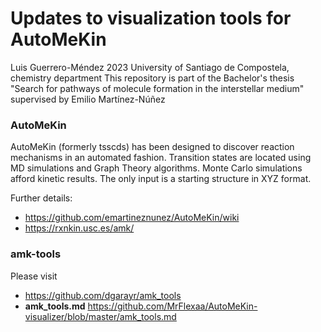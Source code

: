 # Updates to visualization tools for AutoMeKin

Luis Guerrero-Méndez 2023 University of Santiago de Compostela, chemistry department
This repository is part of the Bachelor's thesis "Search for pathways of molecule formation in the interstellar medium" supervised by Emilio Martínez-Núñez

### AutoMeKin
AutoMeKin (formerly tsscds) has been designed to discover reaction mechanisms in an automated fashion. Transition states are located using MD simulations and Graph Theory algorithms. Monte Carlo simulations afford kinetic results. The only input is a starting structure in XYZ format.

Further details: 
* https://github.com/emartineznunez/AutoMeKin/wiki
* https://rxnkin.usc.es/amk/

### amk-tools 
Please visit 
* https://github.com/dgarayr/amk_tools
* **amk_tools.md** https://github.com/MrFlexaa/AutoMeKin-visualizer/blob/master/amk_tools.md

























